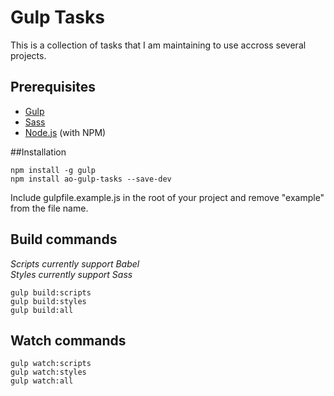 # Gulp Tasks

This is a collection of tasks that I am maintaining to use accross several projects.

## Prerequisites

* [Gulp](http://gulpjs.com/)
* [Sass](http://sass-lang.com/)
* [Node.js](http://nodejs.org/) (with NPM)

##Installation

`npm install -g gulp`  
`npm install ao-gulp-tasks --save-dev`

Include gulpfile.example.js in the root of your project and remove "example" from the file name.

## Build commands

*Scripts currently support Babel*  
*Styles currently support Sass*

`gulp build:scripts`  
`gulp build:styles`  
`gulp build:all`

## Watch commands

`gulp watch:scripts`  
`gulp watch:styles`  
`gulp watch:all`
